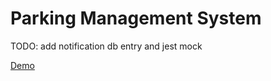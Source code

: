 # Parking Management System

TODO:
add notification db entry and jest mock

[Demo](https://github.com/open-uea/parking-management-system/tree/style)

